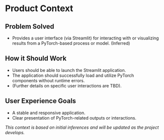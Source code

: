# Product Context

## Problem Solved

- Provides a user interface (via Streamlit) for interacting with or visualizing results from a PyTorch-based process or model. (Inferred)

## How it Should Work

- Users should be able to launch the Streamlit application.
- The application should successfully load and utilize PyTorch components without runtime errors.
- (Further details on specific user interactions are TBD).

## User Experience Goals

- A stable and responsive application.
- Clear presentation of PyTorch-related outputs or interactions.

*This context is based on initial inferences and will be updated as the project develops.*
